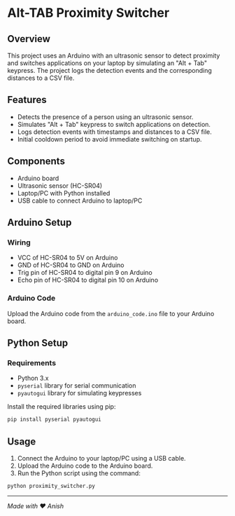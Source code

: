 # Alt-TAB Proximity Switcher

## Overview

This project uses an Arduino with an ultrasonic sensor to detect proximity and switches applications on your laptop by simulating an "Alt + Tab" keypress. The project logs the detection events and the corresponding distances to a CSV file.

## Features

- Detects the presence of a person using an ultrasonic sensor.
- Simulates "Alt + Tab" keypress to switch applications on detection.
- Logs detection events with timestamps and distances to a CSV file.
- Initial cooldown period to avoid immediate switching on startup.

## Components

- Arduino board
- Ultrasonic sensor (HC-SR04)
- Laptop/PC with Python installed
- USB cable to connect Arduino to laptop/PC

## Arduino Setup

### Wiring

- VCC of HC-SR04 to 5V on Arduino
- GND of HC-SR04 to GND on Arduino
- Trig pin of HC-SR04 to digital pin 9 on Arduino
- Echo pin of HC-SR04 to digital pin 10 on Arduino

### Arduino Code

Upload the Arduino code from the `arduino_code.ino` file to your Arduino board.

## Python Setup

### Requirements

- Python 3.x
- `pyserial` library for serial communication
- `pyautogui` library for simulating keypresses

Install the required libraries using pip:

```bash
pip install pyserial pyautogui
```

## Usage

1. Connect the Arduino to your laptop/PC using a USB cable.
2. Upload the Arduino code to the Arduino board.
3. Run the Python script using the command:

```bash
python proximity_switcher.py
```

---
*Made with ❤️ Anish*